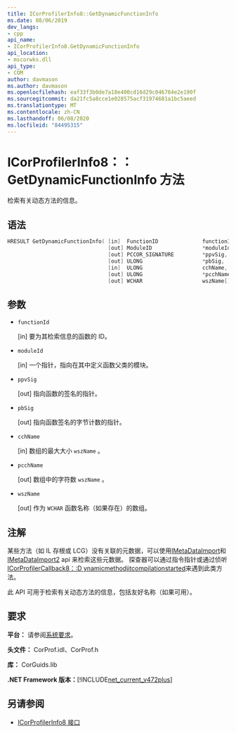 ```yaml
---
title: ICorProfilerInfo8::GetDynamicFunctionInfo
ms.date: 08/06/2019
dev_langs:
- cpp
api_name:
- ICorProfilerInfo8.GetDynamicFunctionInfo
api_location:
- mscorwks.dll
api_type:
- COM
author: davmason
ms.author: davmason
ms.openlocfilehash: eaf33f3b0de7a18e400cd16d29c046784e2e190f
ms.sourcegitcommit: da21fc5a8cce1e028575acf31974681a1bc5aeed
ms.translationtype: MT
ms.contentlocale: zh-CN
ms.lasthandoff: 06/08/2020
ms.locfileid: "84495315"
---
```

# <a name="icorprofilerinfo8getdynamicfunctioninfo-method"></a>ICorProfilerInfo8：： GetDynamicFunctionInfo 方法

检索有关动态方法的信息。

## <a name="syntax"></a>语法

```cpp
HRESULT GetDynamicFunctionInfo( [in]  FunctionID              functionId,
                                [out] ModuleID                *moduleId,
                                [out] PCCOR_SIGNATURE         *ppvSig,
                                [out] ULONG                   *pbSig,
                                [in]  ULONG                   cchName,
                                [out] ULONG                   *pcchName,
                                [out] WCHAR                   wszName[]);
```

## <a name="parameters"></a>参数

- `functionId`

  \[in] 要为其检索信息的函数的 ID。

- `moduleId`

  \[in] 一个指针，指向在其中定义函数父类的模块。

- `ppvSig`

  \[out] 指向函数的签名的指针。

- `pbSig`

  \[out] 指向函数签名的字节计数的指针。

- `cchName`

  \[in] 数组的最大大小 `wszName` 。

- `pcchName`

  \[out] 数组中的字符数 `wszName` 。

- `wszName`

  \[out] 作为 `WCHAR` 函数名称（如果存在）的数组。

## <a name="remarks"></a>注解

某些方法（如 IL 存根或 LCG）没有关联的元数据，可以使用[IMetaDataImport](../metadata/imetadataimport-interface.md)和[IMetaDataImport2](../metadata/imetadataimport2-interface.md) api 来检索这些元数据。 探查器可以通过指令指针或通过侦听[ICorProfilerCallback8：:D ynamicmethodjitcompilationstarted](icorprofilercallback8-dynamicmethodjitcompilationstarted-method.md)来遇到此类方法。

此 API 可用于检索有关动态方法的信息，包括友好名称（如果可用）。

## <a name="requirements"></a>要求

**平台：** 请参阅[系统要求](../../get-started/system-requirements.md)。

**头文件：** CorProf.idl、CorProf.h

**库：** CorGuids.lib

**.NET Framework 版本：**[!INCLUDE[net_current_v472plus](../../../../includes/net-current-v472plus.md)]

## <a name="see-also"></a>另请参阅

- [ICorProfilerInfo8 接口](icorprofilerinfo8-interface.md)
